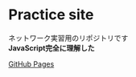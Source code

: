 # Practice site
ネットワーク実習用のリポジトリです  
**JavaScript完全に理解した**

[GitHub Pages](https://satooru65536.github.io/practice_site/)
